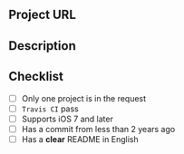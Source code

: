 <!--- Provide a general summary of your changes in the Title above -->

## Project URL
<!--- The project URL -->

## Description
<!--- Describe your changes in detail -->

## Checklist
<!--- Go over all the following points, and put an `x` in all the boxes that apply. -->
<!--- If you're unsure about any of these, don't hesitate to ask. We're here to help! -->
- [ ] Only one project is in the request
- [ ] `Travis CI` pass
- [ ] Supports iOS 7 and later
- [ ] Has a commit from less than 2 years ago
- [ ] Has a **clear** README in English
